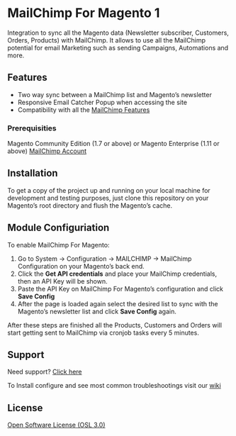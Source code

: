 # MailChimp For Magento 1

Integration to sync all the Magento data (Newsletter subscriber, Customers, Orders, Products) with MailChimp. It allows to use all the MailChimp potential for email Marketing such as sending Campaigns, Automations and more.

## Features

* Two way sync between a MailChimp list and Magento’s newsletter
* Responsive Email Catcher Popup when accessing the site
* Compatibility with all the <a href="http://mailchimp.com/features/all/" target="_blank">MailChimp Features</a>

### Prerequisities

Magento Community Edition (1.7 or above) or Magento Enterprise (1.11 or above)
<a href="http://www.mailchimp.com/signup?pid=ebizmarts&source=website" target="_blank">MailChimp Account</a>

## Installation

To get a copy of the project up and running on your local machine for development and testing purposes, just clone this repository on your Magento’s root directory and flush the Magento’s cache.

## Module Configuriation

To enable MailChimp For Magento:
1. Go to System -> Configuration -> MAILCHIMP -> MailChimp Configuration on your Magento’s back end.
2. Click the <b>Get API credentials</b> and place your MailChimp credentials, then an API Key will be shown.
3. Paste the API Key on MailChimp For Magento’s configuration and click <b>Save Config</b>
4. After the page is loaded again select the desired list to sync with the Magento’s newsletter list and click <b>Save Config</b> again.

After these steps are finished all the Products, Customers and Orders will start getting sent to MailChimp via cronjob tasks every 5 minutes.

## Support

Need support? [Click here](http://ebizmarts.com/forums/view/1)

To Install configure and see most common troubleshootings visit our [wiki](http://wiki.ebizmarts.com/)

## License

[Open Software License (OSL 3.0)](http://opensource.org/licenses/osl-3.0.php)
